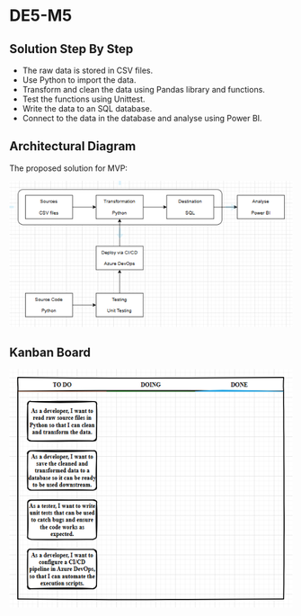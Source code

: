 # DE5-M5

## Solution Step By Step

- The raw data is stored in CSV files.
- Use Python to import the data.
- Transform and clean the data using Pandas library and functions.
- Test the functions using Unittest.
- Write the data to an SQL database.
- Connect to the data in the database and analyse using Power BI.

## Architectural Diagram

The proposed solution for MVP:

![diagram](./References/arhitecture.png)

## Kanban Board

![kanban_board](/References/kanban_board.png)